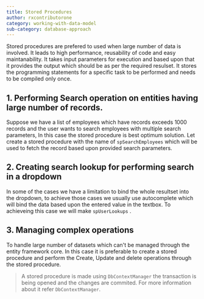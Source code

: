 ```yaml
---
title: Stored Procedures
author: rxcontributorone
category: working-with-data-model
sub-category: database-approach
---
```


Stored procedures are prefered to used when large number of data is involved. It leads to high performance, reusability of code and easy maintanability. It takes input parameters for execution and based upon that it provides the output which should be as per the required resulset. It stores the programming statements for a specific task to be performed and needs to be compiled only once. 

## 1. Performing Search operation on entities having large number of records.
Suppose we have a list of employees which have records exceeds 1000 records and the user wants to search employees with multiple search parameters, In this case the stored procedure is best optimum solution. Let create a stored procedure with the name of `spSearchEmployees` which will be used to fetch the record based upon provided search parameters.  

## 2. Creating search lookup for performing search in a dropdown
In some of the cases we have a limitation to bind the whole resultset into the dropdown, to achieve those cases we usually use autocomplete which will bind the data based upon the entered value in the textbox. To achieveing this case we will make `spUserLookups` .     

## 3. Managing complex operations
To handle large number of datasets which can't be managed through the entity framework core. In this case it is preferable to create a stored procedure and perform the Create, Update and delete operations through the stored procedure. 

> A stored procedure is made using `DbContextManager` the transaction is being opened and the changes are commited. For more information about it refer `DbContextManager`.
